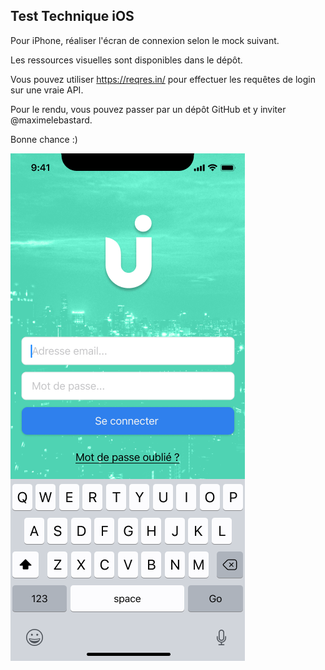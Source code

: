 Test Technique iOS
---

Pour iPhone, réaliser l'écran de connexion selon le mock suivant.

Les ressources visuelles sont disponibles dans le dépôt.

Vous pouvez utiliser https://reqres.in/ pour effectuer les requêtes de login sur une vraie API.

Pour le rendu, vous pouvez passer par un dépôt GitHub et y inviter @maximelebastard.

Bonne chance :)

![alt text](./screen.png)